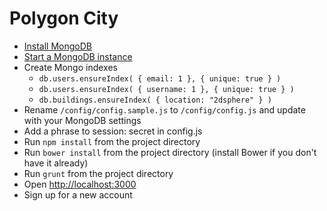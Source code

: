 # Polygon City

* [Install MongoDB](http://docs.mongodb.org/manual/installation/)
* [Start a MongoDB instance](http://docs.mongodb.org/manual/tutorial/install-mongodb-on-os-x/#run-mongodb)
* Create Mongo indexes
  * `db.users.ensureIndex( { email: 1 }, { unique: true } )`
  * `db.users.ensureIndex( { username: 1 }, { unique: true } )`
  * `db.buildings.ensureIndex( { location: "2dsphere" } )`
* Rename `/config/config.sample.js` to `/config/config.js` and update with your MongoDB settings
* Add a phrase to session: secret in config.js
* Run `npm install` from the project directory
* Run `bower install` from the project directory (install Bower if you don't have it already)
* Run `grunt` from the project directory
* Open [http://localhost:3000](http://localhost:3000)
* Sign up for a new account
